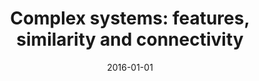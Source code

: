 ---
title: "Complex systems: features, similarity and connectivity"
collection: publications
permalink: /publication/2016-comin2016complex
authors: "C. H Comin, T. K. Peron, F. N. Silva, D. R. Amancio, F. A. Rodrigues, L. da F. Costa"
date: 2016-01-01
venue: 'arXiv:1606.05400 [physics.soc-ph]'
bibtex: "comin2016complex.bib"
paperurl: 'https://arxiv.org/abs/1606.05400'
---